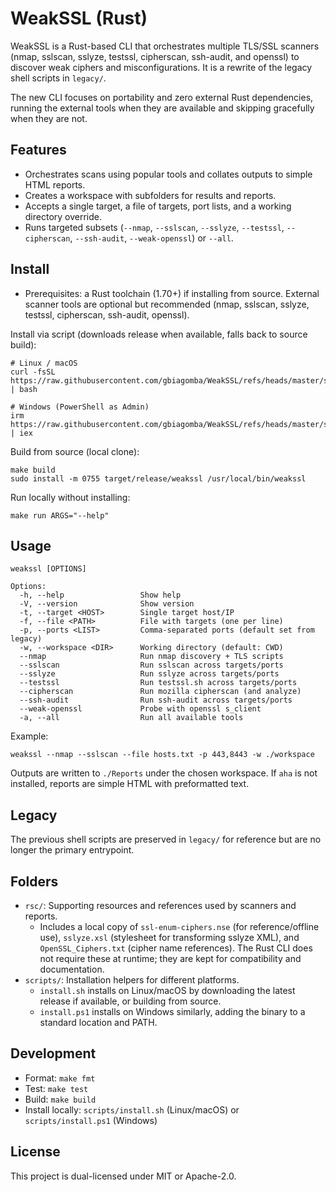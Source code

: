# WeakSSL (Rust)
WeakSSL is a Rust-based CLI that orchestrates multiple TLS/SSL scanners (nmap, sslscan, sslyze, testssl, cipherscan, ssh-audit, and openssl) to discover weak ciphers and misconfigurations. It is a rewrite of the legacy shell scripts in `legacy/`.

The new CLI focuses on portability and zero external Rust dependencies, running the external tools when they are available and skipping gracefully when they are not.

## Features
- Orchestrates scans using popular tools and collates outputs to simple HTML reports.
- Creates a workspace with subfolders for results and reports.
- Accepts a single target, a file of targets, port lists, and a working directory override.
- Runs targeted subsets (`--nmap`, `--sslscan`, `--sslyze`, `--testssl`, `--cipherscan`, `--ssh-audit`, `--weak-openssl`) or `--all`.

## Install
- Prerequisites: a Rust toolchain (1.70+) if installing from source. External scanner tools are optional but recommended (nmap, sslscan, sslyze, testssl, cipherscan, ssh-audit, openssl).

Install via script (downloads release when available, falls back to source build):
```
# Linux / macOS
curl -fsSL https://raw.githubusercontent.com/gbiagomba/WeakSSL/refs/heads/master/scripts/install.sh | bash

# Windows (PowerShell as Admin)
irm https://raw.githubusercontent.com/gbiagomba/WeakSSL/refs/heads/master/scripts/install.ps1 | iex
```

Build from source (local clone):
```
make build
sudo install -m 0755 target/release/weakssl /usr/local/bin/weakssl
```

Run locally without installing:
```
make run ARGS="--help"
```

## Usage
```
weakssl [OPTIONS]

Options:
  -h, --help                 Show help
  -V, --version              Show version
  -t, --target <HOST>        Single target host/IP
  -f, --file <PATH>          File with targets (one per line)
  -p, --ports <LIST>         Comma-separated ports (default set from legacy)
  -w, --workspace <DIR>      Working directory (default: CWD)
  --nmap                     Run nmap discovery + TLS scripts
  --sslscan                  Run sslscan across targets/ports
  --sslyze                   Run sslyze across targets/ports
  --testssl                  Run testssl.sh across targets/ports
  --cipherscan               Run mozilla cipherscan (and analyze)
  --ssh-audit                Run ssh-audit across targets/ports
  --weak-openssl             Probe with openssl s_client
  -a, --all                  Run all available tools
```

Example:
```
weakssl --nmap --sslscan --file hosts.txt -p 443,8443 -w ./workspace
```

Outputs are written to `./Reports` under the chosen workspace. If `aha` is not installed, reports are simple HTML with preformatted text.

## Legacy
The previous shell scripts are preserved in `legacy/` for reference but are no longer the primary entrypoint.

## Folders
- `rsc/`: Supporting resources and references used by scanners and reports.
  - Includes a local copy of `ssl-enum-ciphers.nse` (for reference/offline use), `sslyze.xsl` (stylesheet for transforming sslyze XML), and `OpenSSL_Ciphers.txt` (cipher name references). The Rust CLI does not require these at runtime; they are kept for compatibility and documentation.
- `scripts/`: Installation helpers for different platforms.
  - `install.sh` installs on Linux/macOS by downloading the latest release if available, or building from source.
  - `install.ps1` installs on Windows similarly, adding the binary to a standard location and PATH.

## Development
- Format: `make fmt`
- Test: `make test`
- Build: `make build`
- Install locally: `scripts/install.sh` (Linux/macOS) or `scripts/install.ps1` (Windows)

## License
This project is dual-licensed under MIT or Apache-2.0.
